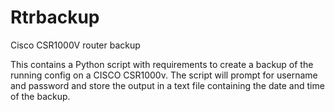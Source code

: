 # Rtrbackup
Cisco CSR1000V router backup

This contains a Python script with requirements to create a backup of the running config on a CISCO CSR1000v. The script will prompt for username and password and store the output in a text file containing the date and time of the backup.

